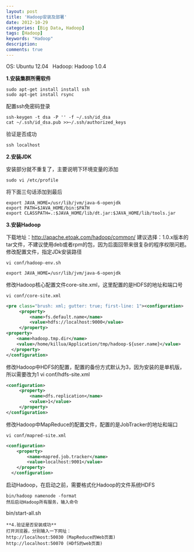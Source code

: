 ```yaml
---
layout: post
title: 'Hadoop安装及部署'
date: 2012-10-29
categories: [Big Data, Hadoop]
tags: [Hadoop]
keywords: "Hadoop"
description: 
comments: true
---
```

OS: Ubuntu 12.04  
Hadoop: Hadoop 1.0.4

**1.安装集群所需软件**

```
sudo apt-get install install ssh
sudo apt-get install rsync
```
配置ssh免密码登录

```
ssh-keygen -t dsa -P '' -f ~/.ssh/id_dsa
cat ~/.ssh/id_dsa.pub >>~/.ssh/authorized_keys
```
验证是否成功

```
ssh localhost
```

**2.安装JDK**

安装部分就不重复了，主要说明下环境变量的添加

```
sudo vi /etc/profile
```
将下面三句话添加到最后

```
export JAVA_HOME=/usr/lib/jvm/java-6-openjdk
export PATH=$JAVA_HOME/bin:$PATH
export CLASSPATH=.:$JAVA_HOME/lib/dt.jar:$JAVA_HOME/lib/tools.jar
```

**3.安装Hadoop**

下载地址：<http://apache.etoak.com/hadoop/common/> 建议选择：1.0.x版本的tar文件，不建议使用deb或者rpm的包，因为后面回带来很复杂的程序权限问题。
修改配置文件，指定JDk安装路径

```
vi conf/hadoop-env.sh
```

```
export JAVA_HOME=/usr/lib/jvm/java-6-openjdk
```
修改Hadoop核心配置文件core-site.xml，这里配置的是HDFS的地址和端口号

```
vi conf/core-site.xml
```

``` xml
<pre class="brush: xml; gutter: true; first-line: 1"><configuration>
     <property>
         <name>fs.default.name</name>
         <value>hdfs://localhost:9000</value>
     </property>
<property>
    <name>hadoop.tmp.dir</name>
    <value>/home/killua/Application/tmp/hadoop-${user.name}</value>
  </property>
</configuration>
```
修改Hadoop中HDFS的配置，配置的备份方式默认为3，因为安装的是单机版，所以需要改为1
vi conf/hdfs-site.xml

``` xml
<configuration>
     <property>
         <name>dfs.replication</name>
         <value>1</value>
     </property>
</configuration>
```
修改Hadoop中MapReduce的配置文件，配置的是JobTracker的地址和端口

```
vi conf/mapred-site.xml
```

``` xml
<configuration>
	<property>
		<name>mapred.job.tracker</name>
		<value>localhost:9001</value>
	</property>
  </configuration>
```
启动Hadoop，在启动之前，需要格式化Hadoop的文件系统HDFS

```
bin/hadoop namenode -format
然后启动Hadoop所有服务，输入命令
```
bin/start-all.sh

```
**4.验证是否安装成功**
打开浏览器，分别输入一下网址：
http://localhost:50030 (MapReduce的Web页面)
http://localhost:50070 (HDfS的web页面)
```
